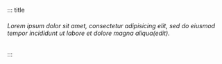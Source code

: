 ::: title
###### Lorem ipsum dolor sit amet, consectetur adipisicing elit, sed do eiusmod tempor incididunt ut labore et dolore magna aliqua(edit).
:::